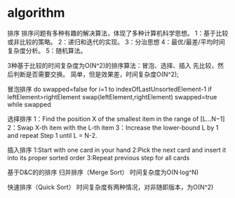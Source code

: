 # algorithm
排序
排序问题有多种有趣的解决算法，体现了多种计算机科学思想。
1：基于比较或非比较的策略。
2：递归和迭代的实现。
3：分治思想
4：最优/最差/平均时间复杂度分析。
5：随机算法。

3种基于比较的时间复杂度为O(N^2)的排序算法：冒泡、选择、插入
先比较，然后判断是否需要交换。
简单，但是效果差，时间复杂度O(N^2);

冒泡排序
do
    swapped=false
    for i=1 to indexOfLastUnsortedElement-1
    if leftElement>rightElement
    swap(leftElement,rightElement)
    swapped=true
while swapped   

选择排序
1：Find the position X of the smallest item in the range of [L...N−1]
2：Swap X-th item with the L-th item
3：Increase the lower-bound L by 1 and repeat Step 1 until L = N-2.

插入排序
1:Start with one card in your hand
2:Pick the next card and insert it into its proper sorted order
3:Repeat previous step for all cards

基于D&C的的排序
归并排序（Merge Sort）
时间复杂度为O(N·log^N)

快速排序（Quick Sort）
时间复杂度有两种情况，对非随即版本，为O(N^2)
